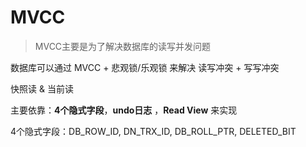 # MVCC

> MVCC主要是为了解决数据库的读写并发问题

数据库可以通过 MVCC + 悲观锁/乐观锁 来解决 读写冲突 + 写写冲突

快照读 & 当前读

主要依靠：**4个隐式字段**，**undo日志** ，**Read View** 来实现

4个隐式字段：DB_ROW_ID, DN_TRX_ID, DB_ROLL_PTR, DELETED_BIT